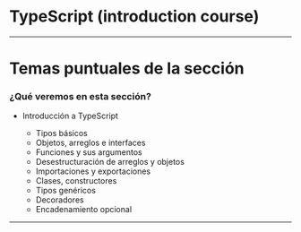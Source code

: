 # TypeScript (introduction course)

---

# Temas puntuales de la sección

### ¿Qué veremos en esta sección?

- Introducción a TypeScript

  - Tipos básicos
  - Objetos, arreglos e interfaces
  - Funciones y sus argumentos
  - Desestructuración de arreglos y objetos
  - Importaciones y exportaciones
  - Clases, constructores
  - Tipos genéricos
  - Decoradores
  - Encadenamiento opcional

---
